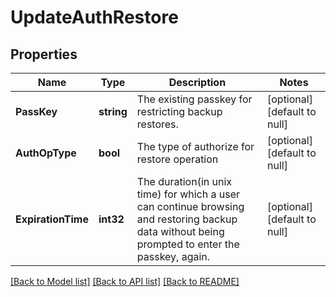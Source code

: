 # UpdateAuthRestore

## Properties
Name | Type | Description | Notes
------------ | ------------- | ------------- | -------------
**PassKey** | **string** | The existing passkey for restricting backup restores. | [optional] [default to null]
**AuthOpType** | **bool** | The type of authorize for restore operation | [optional] [default to null]
**ExpirationTime** | **int32** | The duration(in unix time) for which a user can continue browsing and restoring backup data without being prompted to enter the passkey, again. | [optional] [default to null]

[[Back to Model list]](../README.md#documentation-for-models) [[Back to API list]](../README.md#documentation-for-api-endpoints) [[Back to README]](../README.md)

